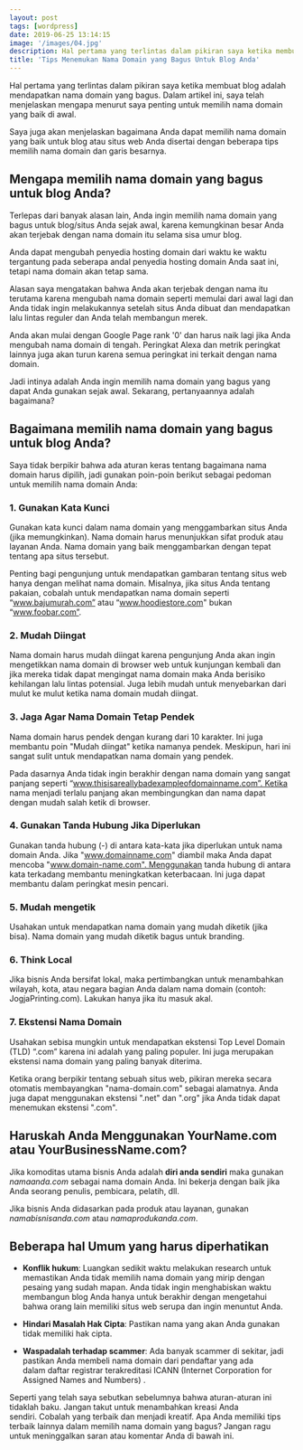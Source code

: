 ```yaml
---
layout: post
tags: [wordpress]
date: 2019-06-25 13:14:15
image: '/images/04.jpg'
description: Hal pertama yang terlintas dalam pikiran saya ketika membuat blog adalah mendapatkan nama domain yang bagus...
title: 'Tips Menemukan Nama Domain yang Bagus Untuk Blog Anda'
---
```


Hal pertama yang terlintas dalam pikiran saya ketika membuat blog adalah mendapatkan nama domain yang bagus. Dalam artikel ini, saya telah menjelaskan mengapa menurut saya penting untuk memilih nama domain yang baik di awal.

Saya juga akan menjelaskan bagaimana Anda dapat memilih nama domain yang baik untuk blog atau situs web Anda disertai dengan beberapa tips memilih nama domain dan garis besarnya.

## Mengapa memilih nama domain yang bagus untuk blog Anda?

Terlepas dari banyak alasan lain, Anda ingin memilih nama domain yang bagus untuk blog/situs Anda sejak awal, karena kemungkinan besar Anda akan terjebak dengan nama domain itu selama sisa umur blog.

Anda dapat mengubah penyedia hosting domain dari waktu ke waktu tergantung pada seberapa andal penyedia hosting domain Anda saat ini, tetapi nama domain akan tetap sama.

Alasan saya mengatakan bahwa Anda akan terjebak dengan nama itu terutama karena mengubah nama domain seperti memulai dari awal lagi dan Anda tidak ingin melakukannya setelah situs Anda dibuat dan mendapatkan lalu lintas reguler dan Anda telah membangun merek.

Anda akan mulai dengan Google Page rank '0' dan harus naik lagi jika Anda mengubah nama domain di tengah. Peringkat Alexa dan metrik peringkat lainnya juga akan turun karena semua peringkat ini terkait dengan nama domain.

Jadi intinya adalah Anda ingin memilih nama domain yang bagus yang dapat Anda gunakan sejak awal. Sekarang, pertanyaannya adalah bagaimana?

## Bagaimana memilih nama domain yang bagus untuk blog Anda?

Saya tidak berpikir bahwa ada aturan keras tentang bagaimana nama domain harus dipilih, jadi gunakan poin-poin berikut sebagai pedoman untuk memilih nama domain Anda:

### 1. Gunakan Kata Kunci

Gunakan kata kunci dalam nama domain yang menggambarkan situs Anda (jika memungkinkan). Nama domain harus menunjukkan sifat produk atau layanan Anda. Nama domain yang baik menggambarkan dengan tepat tentang apa situs tersebut.

Penting bagi pengunjung untuk mendapatkan gambaran tentang situs web hanya dengan melihat nama domain. Misalnya, jika situs Anda tentang pakaian, cobalah untuk mendapatkan nama domain seperti “www.bajumurah.com” atau “www.hoodiestore.com" bukan “www.foobar.com”.

### 2. Mudah Diingat

Nama domain harus mudah diingat karena pengunjung Anda akan ingin mengetikkan nama domain di browser web untuk kunjungan kembali dan jika mereka tidak dapat mengingat nama domain maka Anda berisiko kehilangan lalu lintas potensial. Juga lebih mudah untuk menyebarkan dari mulut ke mulut ketika nama domain mudah diingat.

### 3. Jaga Agar Nama Domain Tetap Pendek

Nama domain harus pendek dengan kurang dari 10 karakter. Ini juga membantu poin "Mudah diingat" ketika namanya pendek. Meskipun, hari ini sangat sulit untuk mendapatkan nama domain yang pendek.

Pada dasarnya Anda tidak ingin berakhir dengan nama domain yang sangat panjang seperti “www.thisisareallybadexampleofdomainname.com”. Ketika nama menjadi terlalu panjang akan membingungkan dan nama dapat dengan mudah salah ketik di browser.

### 4. Gunakan Tanda Hubung Jika Diperlukan

Gunakan tanda hubung (-) di antara kata-kata jika diperlukan untuk nama domain Anda. Jika "www.domainname.com" diambil maka Anda dapat mencoba "www.domain-name.com". Menggunakan tanda hubung di antara kata terkadang membantu meningkatkan keterbacaan. Ini juga dapat membantu dalam peringkat mesin pencari.

### 5. Mudah mengetik

Usahakan untuk mendapatkan nama domain yang mudah diketik (jika bisa). Nama domain yang mudah diketik bagus untuk branding.

### 6. Think Local

Jika bisnis Anda bersifat lokal, maka pertimbangkan untuk menambahkan wilayah, kota, atau negara bagian Anda dalam nama domain (contoh: JogjaPrinting.com). Lakukan hanya jika itu masuk akal.

### 7. Ekstensi Nama Domain

Usahakan sebisa mungkin untuk mendapatkan ekstensi Top Level Domain (TLD) “.com” karena ini adalah yang paling populer. Ini juga merupakan ekstensi nama domain yang paling banyak diterima.

Ketika orang berpikir tentang sebuah situs web, pikiran mereka secara otomatis membayangkan "nama-domain.com" sebagai alamatnya. Anda juga dapat menggunakan ekstensi ".net" dan ".org" jika Anda tidak dapat menemukan ekstensi ".com".

## Haruskah Anda Menggunakan YourName.com atau YourBusinessName.com?

Jika komoditas utama bisnis Anda adalah **diri anda sendiri** maka gunakan _namaanda.com_ sebagai nama domain Anda. Ini bekerja dengan baik jika Anda seorang penulis, pembicara, pelatih, dll.

Jika bisnis Anda didasarkan pada produk atau layanan, gunakan _namabisnisanda.com_ atau _namaprodukanda.com_.

## Beberapa hal Umum yang harus diperhatikan

- **Konflik hukum**: Luangkan sedikit waktu melakukan research untuk memastikan Anda tidak memilih nama domain yang mirip dengan pesaing yang sudah mapan. Anda tidak ingin menghabiskan waktu membangun blog Anda hanya untuk berakhir dengan mengetahui bahwa orang lain memiliki situs web serupa dan ingin menuntut Anda.

- **Hindari Masalah Hak Cipta**: Pastikan nama yang akan Anda gunakan tidak memiliki hak cipta.

- **Waspadalah terhadap scammer**: Ada banyak scammer di sekitar, jadi pastikan Anda membeli nama domain dari pendaftar yang ada dalam daftar registrar terakreditasi ICANN (Internet Corporation for Assigned Names and Numbers) .

Seperti yang telah saya sebutkan sebelumnya bahwa aturan-aturan ini tidaklah baku. Jangan takut untuk menambahkan kreasi Anda sendiri. Cobalah yang terbaik dan menjadi kreatif. Apa Anda memiliki tips terbaik lainnya dalam memilih nama domain yang bagus? Jangan ragu untuk meninggalkan saran atau komentar Anda di bawah ini.
